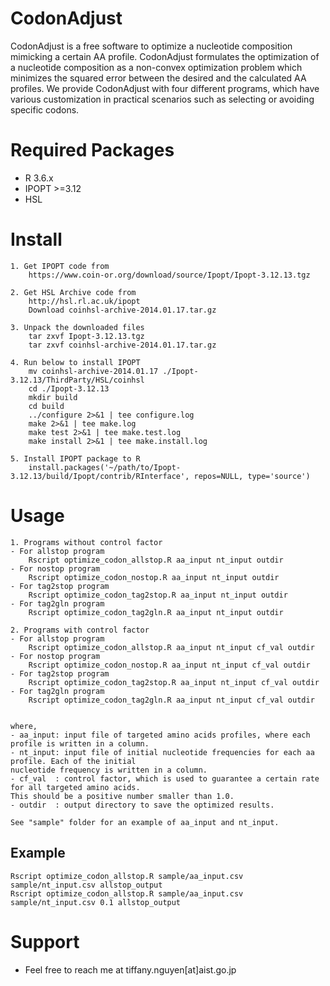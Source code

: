 # CodonAdjust
CodonAdjust is a free software to optimize a nucleotide composition mimicking a certain AA profile. CodonAdjust formulates the optimization of a nucleotide composition as a non-convex optimization problem which minimizes the squared error between the desired and the calculated AA profiles. We provide CodonAdjust with four different programs, which have various customization in practical scenarios such as selecting or avoiding specific codons.

# Required Packages ############################
* R 3.6.x
* IPOPT  >=3.12
* HSL

# Install ######################################
	1. Get IPOPT code from
		https://www.coin-or.org/download/source/Ipopt/Ipopt-3.12.13.tgz

	2. Get HSL Archive code from 
		http://hsl.rl.ac.uk/ipopt
		Download coinhsl-archive-2014.01.17.tar.gz
	
	3. Unpack the downloaded files
		tar zxvf Ipopt-3.12.13.tgz
		tar zxvf coinhsl-archive-2014.01.17.tar.gz
		
	4. Run below to install IPOPT
		mv coinhsl-archive-2014.01.17 ./Ipopt-3.12.13/ThirdParty/HSL/coinhsl
		cd ./Ipopt-3.12.13
		mkdir build
		cd build
		../configure 2>&1 | tee configure.log
		make 2>&1 | tee make.log
		make test 2>&1 | tee make.test.log
		make install 2>&1 | tee make.install.log
	
	5. Install IPOPT package to R
		install.packages('~/path/to/Ipopt-3.12.13/build/Ipopt/contrib/RInterface', repos=NULL, type='source')

# Usage
	1. Programs without control factor
	- For allstop program
		Rscript optimize_codon_allstop.R aa_input nt_input outdir
	- For nostop program
		Rscript optimize_codon_nostop.R aa_input nt_input outdir
	- For tag2stop program
		Rscript optimize_codon_tag2stop.R aa_input nt_input outdir
	- For tag2gln program
		Rscript optimize_codon_tag2gln.R aa_input nt_input outdir

	2. Programs with control factor
	- For allstop program
		Rscript optimize_codon_allstop.R aa_input nt_input cf_val outdir
	- For nostop program
		Rscript optimize_codon_nostop.R aa_input nt_input cf_val outdir
	- For tag2stop program
		Rscript optimize_codon_tag2stop.R aa_input nt_input cf_val outdir
	- For tag2gln program
		Rscript optimize_codon_tag2gln.R aa_input nt_input cf_val outdir

		
	where,
	- aa_input: input file of targeted amino acids profiles, where each profile is written in a column.
	- nt_input: input file of initial nucleotide frequencies for each aa profile. Each of the initial 
	nucleotide frequency is written in a column.
	- cf_val  : control factor, which is used to guarantee a certain rate for all targeted amino acids.
	This should be a positive number smaller than 1.0.
	- outdir  : output directory to save the optimized results.
	
	See "sample" folder for an example of aa_input and nt_input.
	
## Example
	Rscript optimize_codon_allstop.R sample/aa_input.csv sample/nt_input.csv allstop_output
	Rscript optimize_codon_allstop.R sample/aa_input.csv sample/nt_input.csv 0.1 allstop_output
	
# Support
* Feel free to reach me at tiffany.nguyen[at]aist.go.jp
